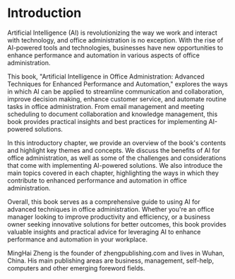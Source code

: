 # Introduction

Artificial Intelligence (AI) is revolutionizing the way we work and interact with technology, and office administration is no exception. With the rise of AI-powered tools and technologies, businesses have new opportunities to enhance performance and automation in various aspects of office administration.

This book, "Artificial Intelligence in Office Administration: Advanced Techniques for Enhanced Performance and Automation," explores the ways in which AI can be applied to streamline communication and collaboration, improve decision making, enhance customer service, and automate routine tasks in office administration. From email management and meeting scheduling to document collaboration and knowledge management, this book provides practical insights and best practices for implementing AI-powered solutions.

In this introductory chapter, we provide an overview of the book's contents and highlight key themes and concepts. We discuss the benefits of AI for office administration, as well as some of the challenges and considerations that come with implementing AI-powered solutions. We also introduce the main topics covered in each chapter, highlighting the ways in which they contribute to enhanced performance and automation in office administration.

Overall, this book serves as a comprehensive guide to using AI for advanced techniques in office administration. Whether you're an office manager looking to improve productivity and efficiency, or a business owner seeking innovative solutions for better outcomes, this book provides valuable insights and practical advice for leveraging AI to enhance performance and automation in your workplace.

MingHai Zheng is the founder of zhengpublishing.com and lives in Wuhan, China. His main publishing areas are business, management, self-help, computers and other emerging foreword fields.
